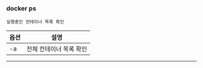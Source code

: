 ### docker ps

`실행중인 컨테이너 목록 확인`

| 옵션 | 설명                    |
| ---- | ----------------------- |
| -a   | 전체 컨테이너 목록 확인 |

---
